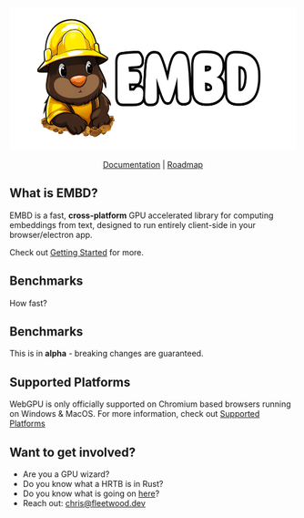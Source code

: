 <div align="center">
<img width="550px" height="250px" src="https://github.com/FL33TW00D/embd/raw/master/.github/embd.png">
<p><a href="https://ratchet.sh/embd">Documentation</a> | <a href="https://github.com/users/FL33TW00D/projects/1">Roadmap</a></p>
</div>

## What is EMBD?

EMBD is a fast, **cross-platform** GPU accelerated library for computing embeddings from text, designed to run entirely client-side in your browser/electron app.

Check out [Getting Started](https://ratchet.sh/embd) for more.

## Benchmarks 

How fast?

## Benchmarks 

This is in **alpha** - breaking changes are guaranteed.

## Supported Platforms

WebGPU is only officially supported on Chromium based browsers running on Windows & MacOS.
For more information, check out [Supported Platforms](https://ratchet.sh/whisper-turbo/platforms)

## Want to get involved?

-   Are you a GPU wizard?
-   Do you know what a HRTB is in Rust?
-   Do you know what is going on [here](https://github.com/RuyiLi/cursed-typescript/blob/master/random/game-of-life.ts)?
-   Reach out: chris@fleetwood.dev

